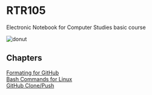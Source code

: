 # RTR105

Electronic Notebook for Computer Studies basic course  
 
![donut](https://user-images.githubusercontent.com/73769831/188885248-caa0010c-22e9-4f91-b979-768bbc3bd0ea.png)

## Chapters  
[Formating for GitHub](https://github.com/AikaHorizon333/RTR105/blob/main/Chapters/Formating.md)    
[Bash Commands for Linux](https://github.com/AikaHorizon333/RTR105/blob/main/Chapters/BashCommands.md)    
[GitHub Clone/Push](https://github.com/AikaHorizon333/RTR105/blob/main/Chapters/GitUpload.md)
